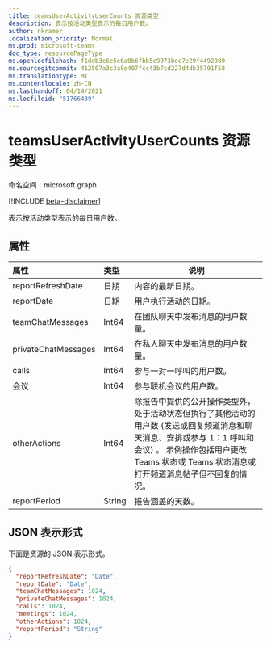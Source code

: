 ```yaml
---
title: teamsUserActivityUserCounts 资源类型
description: 表示按活动类型表示的每日用户数。
author: nkramer
localization_priority: Normal
ms.prod: microsoft-teams
doc_type: resourcePageType
ms.openlocfilehash: f1ddb3e6e5e6a0b6fbb5c9973bec7e29f4492089
ms.sourcegitcommit: 412507a3c3a8e407fcc43b7cd227d4db35791f58
ms.translationtype: MT
ms.contentlocale: zh-CN
ms.lasthandoff: 04/14/2021
ms.locfileid: "51766439"
---
```

# <a name="teamsuseractivityusercounts-resource-type"></a>teamsUserActivityUserCounts 资源类型

命名空间：microsoft.graph

[!INCLUDE [beta-disclaimer](../../includes/beta-disclaimer.md)]

表示按活动类型表示的每日用户数。

## <a name="properties"></a>属性

| 属性            | 类型   | 说明                                                  |
| :------------------ | :----- | ------------------------------------------------------------ |
| reportRefreshDate   | 日期   | 内容的最新日期。                              |
| reportDate          | 日期   | 用户执行活动的日期。        |
| teamChatMessages    | Int64  | 在团队聊天中发布消息的用户数量。       |
| privateChatMessages | Int64  | 在私人聊天中发布消息的用户数量。    |
| calls               | Int64  | 参与一对一呼叫的用户数。           |
| 会议            | Int64  | 参与联机会议的用户数。     |
| otherActions        | Int64  | 除报告中提供的公开操作类型外，处于活动状态但执行了其他活动的用户数 (发送或回复频道消息和聊天消息、安排或参与 1：1 呼叫和会议) 。 示例操作包括用户更改 Teams 状态或 Teams 状态消息或打开频道消息帖子但不回复的情况。 |
| reportPeriod        | String | 报告涵盖的天数。                        |

## <a name="json-representation"></a>JSON 表示形式

下面是资源的 JSON 表示形式。

<!-- {
  "blockType": "resource",
  "@odata.type": "microsoft.graph.teamsUserActivityUserCounts"
} -->

```json
{
  "reportRefreshDate": "Date", 
  "reportDate": "Date", 
  "teamChatMessages": 1024, 
  "privateChatMessages": 1024, 
  "calls": 1024, 
  "meetings": 1024, 
  "otherActions": 1024, 
  "reportPeriod": "String"
}
```


